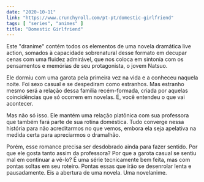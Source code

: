 ```yaml
---
date: "2020-10-11"
link: "https://www.crunchyroll.com/pt-pt/domestic-girlfriend"
tags: [ "series", "animes" ]
title: "Domestic Girlfriend"
---
```

Este "dranime" contém todos os elementos de uma novela dramática live action, somados à capacidade sobrenatural desse formato em decupar cenas com uma fluidez admirável, que nos coloca em sintonia com os pensamentos e memórias de seu protagonista, o jovem Natsuo.

Ele dormiu com uma garota pela primeira vez na vida e a conheceu naquela noite. Foi sexo casual e se despediram como estranhos. Mas estranho mesmo será a relação dessa família recém-formada, criada por aquelas coincidências que só ocorrem em novelas. É, você entendeu o que vai acontecer.

Mas não só isso. Ele mantém uma relação platônica com sua professora que também fará parte de sua rotina doméstica. Tudo converge nessa história para não acreditarmos no que vemos, embora ela seja apelativa na medida certa para apreciarmos o dramalhão.

Porém, esse romance precisa ser desdobrado ainda para fazer sentido. Por que ele gosta tanto assim da professora? Por que a garota casual se sentiu mal em continuar a vê-lo? É uma série tecnicamente bem feita, mas com pontas soltas em seu roteiro. Pontas essas que irão se desenrolar lenta e pausadamente. Eis a abertura de uma novela. Uma novelanime.
